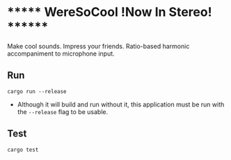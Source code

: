 # ***** WereSoCool __!Now In Stereo!__ ******

Make cool sounds. Impress your friends. Ratio-based harmonic accompaniment to microphone input. 

## Run

`cargo run --release`

* Although it will build and run without it, this application
  must be run with the `--release` flag to be usable.

## Test
`cargo test`
